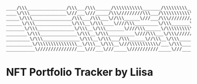 ```
____/\\\_______________/\\\___/\\\______/\\\\\\\\\\\_______/\\\\\\\\\____________/\\\________/\\\\\_________        
____\/\\\______________\///___\///_____/\\\/////////\\\___/\\\\\\\\\\\\\_________\///_______/\\\///\\\_______       
_____\/\\\_______________/\\\___/\\\___\//\\\______\///___/\\\/////////\\\_________/\\\____/\\\/__\///\\\_____      
______\/\\\______________\/\\\__\/\\\____\////\\\_________\/\\\_______\/\\\________\/\\\___/\\\______\//\\\____     
_______\/\\\______________\/\\\__\/\\\_______\////\\\______\/\\\\\\\\\\\\\\\________\/\\\__\/\\\_______\/\\\____    
________\/\\\______________\/\\\__\/\\\__________\////\\\___\/\\\/////////\\\________\/\\\__\//\\\______/\\\_____   
_________\/\\\______________\/\\\__\/\\\___/\\\______\//\\\__\/\\\_______\/\\\________\/\\\___\///\\\__/\\\_______  
__________\/\\\\\\\\\\\\\\\__\/\\\__\/\\\__\///\\\\\\\\\\\/___\/\\\_______\/\\\__/\\\__\/\\\_____\///\\\\\/________ 
___________\///////////////___\///___\///_____\///////////_____\///________\///__\///___\///________\/////__________
```


# NFT Portfolio Tracker by Liisa
<!--
## Table of Contents

- Overview
- Installation
- Usage
- Development
- Testing
- Troubleshooting
- License
- Contribution

## Overview

XRPL Trackr by Liisa is a dynamic alerts system for XRPL NFTs. Developed by Liisa, this system lets you track the NFT collections on the XRPL ledger and set up alerts for specific events like price changes, sales and new listings, based on user-defined criteria. It also provides a rich front-end user interface for viewing NFT collections, active alerts, and an alerts feed.
Features include:
Fetching NFT collections related to a specific account.
Setting up alerts based on different conditions like price, rarity, trait, etc.
Refreshing data to get the most recent information.
Viewing alerts feed showing recent events related to the alerts.

## Installation

**Clone the repository:** Use git to clone the XRPL Trackr repository onto your local machine.

git clone https://github.com/paulogustavopeixoto/xrplTrackerbyLiisa.git


**Navigate to the project directory:**

cd xrplTrackerbyLiisa


**Install Dependencies:** Use npm (Node Package Manager) to install all the necessary dependencies for XRPL Trackr.

npm install


**Set up environment variables:** Create .env and fill in the variables with your specific values.

**Start the Application:** After installing the dependencies and setting up environment variables, you can start the application by running:

node app.js


This should start the XRPL Trackr locally on your machine. Open a web browser and go to localhost:3000 (or whatever port you specified) to use the application.

## Usage

Fetching Collections Enter an account address in the input field and click on the "Fetch Collections" button. The table will populate with the collections associated with the entered account.
Setting up Alerts Click on a collection name in the Collections table. This will open a modal where you can set up your alerts. Choose the type of alert (for example, new listings), specify the movement (higher or lower), and set the value. Click "Submit" to set the alert.
Refreshing Data Click the "Refresh Data" button at any time to fetch the most recent data for your collections and alerts.
Viewing Alerts Go to the "Active Alerts" tab to view all of your active alerts. You can also view the "Alerts Feed" to see recent events related to your alerts.


## Troubleshooting

In case you run into issues, check the following:
Dependencies not installed correctly: Try deleting the node_modules folder and package-lock.json file, then running npm install again.
API Key: Ensure that your XRPL API key is correctly added to your .env file.
Server not starting: Check the error message in the console. It can often provide hints as to what's going wrong.


## License
XRPL Trackr is licensed under the MIT License. For more details, see the LICENSE file in the repository.
Contribution
Contributions are welcome! If you'd like to contribute, please fork the repository and make changes as you'd like. Pull requests are warmly welcomed. Please ensure your code passes all the tests and linting checks before submitting a pull request.
For detailed contribution guidelines, please check the CONTRIBUTING.md file in the repository.
-->